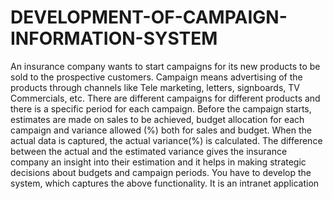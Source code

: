 # DEVELOPMENT-OF-CAMPAIGN-INFORMATION-SYSTEM
An insurance company wants to start campaigns for its new products to be sold to the prospective customers. Campaign means advertising of the products through channels like Tele marketing, letters, signboards, TV Commercials, etc. There are different campaigns for different products and there is a specific period for each campaign. Before the campaign starts, estimates are made on sales to be achieved, budget allocation for each campaign and variance allowed (%) both for sales and budget. When the actual data is captured, the actual variance(%) is calculated. The difference between the actual and the estimated variance gives the insurance company an insight into their estimation and it helps in making strategic decisions about budgets and campaign periods. You have to develop the system, which captures the above functionality. It is an intranet application 
